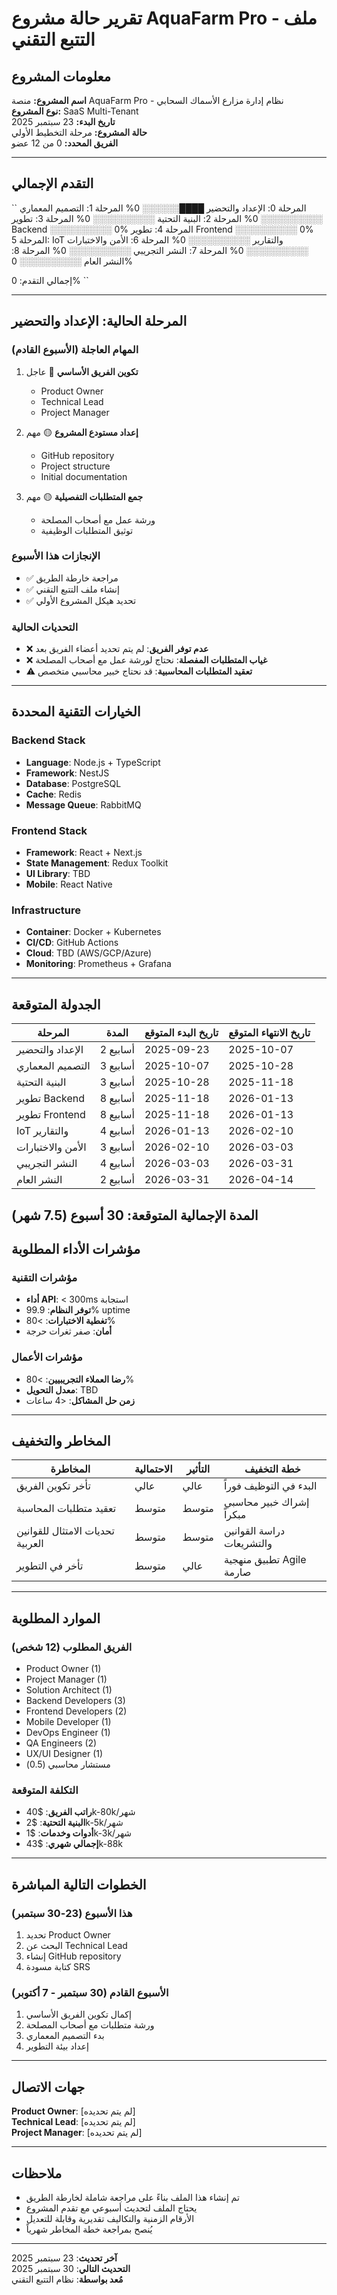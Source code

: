 # تقرير حالة مشروع AquaFarm Pro - ملف التتبع التقني

## معلومات المشروع

**اسم المشروع:** منصة AquaFarm Pro - نظام إدارة مزارع الأسماك السحابي  
**نوع المشروع:** SaaS Multi-Tenant  
**تاريخ البدء:** 23 سبتمبر 2025  
**حالة المشروع:** مرحلة التخطيط الأولي  
**الفريق المحدد:** 0 من 12 عضو  

---

## التقدم الإجمالي

``
المرحلة 0: الإعداد والتحضير     ████░░░░░░ 0%
المرحلة 1: التصميم المعماري     ░░░░░░░░░░ 0%
المرحلة 2: البنية التحتية       ░░░░░░░░░░ 0%
المرحلة 3: تطوير Backend       ░░░░░░░░░░ 0%
المرحلة 4: تطوير Frontend      ░░░░░░░░░░ 0%
المرحلة 5: IoT والتقارير       ░░░░░░░░░░ 0%
المرحلة 6: الأمن والاختبارات   ░░░░░░░░░░ 0%
المرحلة 7: النشر التجريبي     ░░░░░░░░░░ 0%
المرحلة 8: النشر العام         ░░░░░░░░░░ 0%

إجمالي التقدم: 0%
``

---

## المرحلة الحالية: الإعداد والتحضير

### المهام العاجلة (الأسبوع القادم)

1. **تكوين الفريق الأساسي** 🔴 عاجل
   - Product Owner
   - Technical Lead  
   - Project Manager

2. **إعداد مستودع المشروع** 🟡 مهم
   - GitHub repository
   - Project structure
   - Initial documentation

3. **جمع المتطلبات التفصيلية** 🟡 مهم
   - ورشة عمل مع أصحاب المصلحة
   - توثيق المتطلبات الوظيفية

### الإنجازات هذا الأسبوع

- ✅ مراجعة خارطة الطريق
- ✅ إنشاء ملف التتبع التقني
- ✅ تحديد هيكل المشروع الأولي

### التحديات الحالية

- ❌ **عدم توفر الفريق**: لم يتم تحديد أعضاء الفريق بعد
- ❌ **غياب المتطلبات المفصلة**: نحتاج لورشة عمل مع أصحاب المصلحة
- ⚠️ **تعقيد المتطلبات المحاسبية**: قد نحتاج خبير محاسبي متخصص

---

## الخيارات التقنية المحددة

### Backend Stack

- **Language**: Node.js + TypeScript
- **Framework**: NestJS
- **Database**: PostgreSQL  
- **Cache**: Redis
- **Message Queue**: RabbitMQ

### Frontend Stack  

- **Framework**: React + Next.js
- **State Management**: Redux Toolkit
- **UI Library**: TBD
- **Mobile**: React Native

### Infrastructure

- **Container**: Docker + Kubernetes
- **CI/CD**: GitHub Actions
- **Cloud**: TBD (AWS/GCP/Azure)
- **Monitoring**: Prometheus + Grafana

---

## الجدولة المتوقعة

| المرحلة | المدة | تاريخ البدء المتوقع | تاريخ الانتهاء المتوقع |
|---------|------|------------------|-------------------|
| الإعداد والتحضير | 2 أسابيع | 2025-09-23 | 2025-10-07 |
| التصميم المعماري | 3 أسابيع | 2025-10-07 | 2025-10-28 |
| البنية التحتية | 3 أسابيع | 2025-10-28 | 2025-11-18 |
| تطوير Backend | 8 أسابيع | 2025-11-18 | 2026-01-13 |
| تطوير Frontend | 8 أسابيع | 2025-11-18 | 2026-01-13 |
| IoT والتقارير | 4 أسابيع | 2026-01-13 | 2026-02-10 |
| الأمن والاختبارات | 3 أسابيع | 2026-02-10 | 2026-03-03 |
| النشر التجريبي | 4 أسابيع | 2026-03-03 | 2026-03-31 |
| النشر العام | 2 أسابيع | 2026-03-31 | 2026-04-14 |

**المدة الإجمالية المتوقعة: 30 أسبوع (7.5 شهر)**
---

## مؤشرات الأداء المطلوبة

### مؤشرات التقنية

- **أداء API**: < 300ms استجابة
- **توفر النظام**: 99.9% uptime  
- **تغطية الاختبارات**: >80%
- **أمان**: صفر ثغرات حرجة

### مؤشرات الأعمال

- **رضا العملاء التجريبيين**: >80%
- **معدل التحويل**: TBD
- **زمن حل المشاكل**: <4 ساعات

---

## المخاطر والتخفيف

| المخاطرة | الاحتمالية | التأثير | خطة التخفيف |
|----------|-----------|---------|-------------|
| تأخر تكوين الفريق | عالي | عالي | البدء في التوظيف فوراً |
| تعقيد متطلبات المحاسبة | متوسط | متوسط | إشراك خبير محاسبي مبكراً |
| تحديات الامتثال للقوانين العربية | متوسط | متوسط | دراسة القوانين والتشريعات |
| تأخر في التطوير | متوسط | عالي | تطبيق منهجية Agile صارمة |

---

## الموارد المطلوبة

### الفريق المطلوب (12 شخص)

- Product Owner (1)
- Project Manager (1)  
- Solution Architect (1)
- Backend Developers (3)
- Frontend Developers (2)
- Mobile Developer (1)
- DevOps Engineer (1)
- QA Engineers (2)
- UX/UI Designer (1)
- مستشار محاسبي (0.5)

### التكلفة المتوقعة

- **راتب الفريق**: $40k-80k/شهر
- **البنية التحتية**: $2k-5k/شهر  
- **أدوات وخدمات**: $1k-3k/شهر
- **إجمالي شهري**: $43k-88k

---

## الخطوات التالية المباشرة

### هذا الأسبوع (23-30 سبتمبر)

1. تحديد Product Owner
2. البحث عن Technical Lead
3. إنشاء GitHub repository
4. كتابة مسودة SRS

### الأسبوع القادم (30 سبتمبر - 7 أكتوبر)

1. إكمال تكوين الفريق الأساسي
2. ورشة متطلبات مع أصحاب المصلحة
3. بدء التصميم المعماري
4. إعداد بيئة التطوير

---

## جهات الاتصال

**Product Owner**: [لم يتم تحديده]  
**Technical Lead**: [لم يتم تحديده]  
**Project Manager**: [لم يتم تحديده]  

---

## ملاحظات

- تم إنشاء هذا الملف بناءً على مراجعة شاملة لخارطة الطريق
- يحتاج الملف لتحديث أسبوعي مع تقدم المشروع
- الأرقام الزمنية والتكاليف تقديرية وقابلة للتعديل
- يُنصح بمراجعة خطة المخاطر شهرياً

---

**آخر تحديث**: 23 سبتمبر 2025  
**التحديث التالي**: 30 سبتمبر 2025  
**مُعد بواسطة**: نظام التتبع التقني
